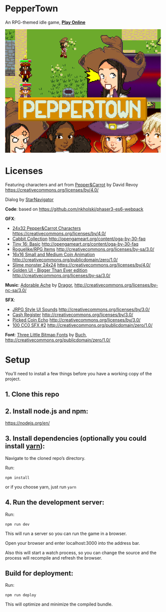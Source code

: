 # PepperTown

An RPG-themed idle game, [**Play Online**](https://congusbongus.itch.io/peppertown)

![](https://github.com/cxong/PepperTown/blob/master/cover.png?raw=true)

# Licenses

Featuring characters and art from [Pepper&Carrot](https://www.peppercarrot.com) by David Revoy https://creativecommons.org/licenses/by/4.0/

Dialog by [StarNavigator](https://starnavigator.itch.io)

**Code**: based on https://github.com/nkholski/phaser3-es6-webpack

**GFX**:

- [24x32 Pepper&Carrot Characters](https://opengameart.org/content/24x32-peppercarrot-characters) https://creativecommons.org/licenses/by/4.0/
- [Cabbit Collection](https://opengameart.org/node/79804) http://opengameart.org/content/oga-by-30-faq
- [Tiny 16: Basic](https://opengameart.org/content/tiny-16-basic) http://opengameart.org/content/oga-by-30-faq
- [Roguelike/RPG Items](https://opengameart.org/content/roguelikerpg-items) http://creativecommons.org/licenses/by-sa/3.0/
- [16x16 Small and Medium Coin Animation](https://opengameart.org/content/16x16-small-and-medium-coin-animation) http://creativecommons.org/publicdomain/zero/1.0/
- [Slime monster 24x24](https://opengameart.org/content/slime-monster-24x24) https://creativecommons.org/licenses/by/4.0/
- [Golden UI - Bigger Than Ever edition](https://opengameart.org/content/golden-ui-bigger-than-ever-edition) http://creativecommons.org/licenses/by-sa/3.0/

**Music**: [Adorable Ache](https://soundcloud.com/dragor/adorable-ache) by [Dragor](https://soundcloud.com/dragor), http://creativecommons.org/licenses/by-nc-sa/3.0/

**SFX**:

- [JRPG Style UI Sounds](https://opengameart.org/content/jrpg-style-ui-sounds) http://creativecommons.org/licenses/by/3.0/
- [Cash Register](https://freesound.org/people/kiddpark/sounds/201159/) http://creativecommons.org/licenses/by/3.0/
- [Picked Coin Echo](https://opengameart.org/content/picked-coin-echo) http://creativecommons.org/licenses/by/3.0/
- [100 CC0 SFX #2](https://opengameart.org/content/100-cc0-sfx-2) http://creativecommons.org/publicdomain/zero/1.0/

**Font**: [Three Little Bitmap Fonts](https://opengameart.org/content/three-little-bitmap-fonts) by [Buch](https://opengameart.org/users/buch), http://creativecommons.org/publicdomain/zero/1.0/

# Setup
You’ll need to install a few things before you have a working copy of the project.

## 1. Clone this repo

## 2. Install node.js and npm:

https://nodejs.org/en/


## 3. Install dependencies (optionally you could install [yarn](https://yarnpkg.com/)):

Navigate to the cloned repo’s directory.

Run:

```npm install```

or if you choose yarn, just run ```yarn```

## 4. Run the development server:

Run:

```npm run dev```

This will run a server so you can run the game in a browser.

Open your browser and enter localhost:3000 into the address bar.

Also this will start a watch process, so you can change the source and the process will recompile and refresh the browser.


## Build for deployment:

Run:

```npm run deploy```

This will optimize and minimize the compiled bundle.
